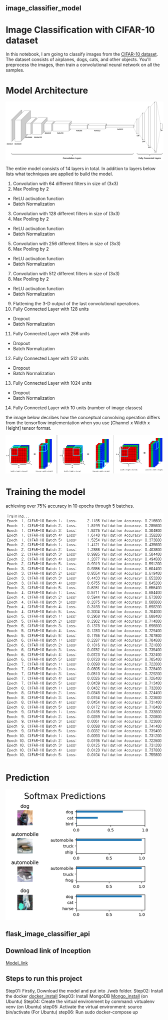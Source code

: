## image_classifier_model

# Image Classification with CIFAR-10 dataset
In this notebook, I am going to classify images from the [CIFAR-10 dataset](https://www.cs.toronto.edu/~kriz/cifar.html).  The dataset consists of airplanes, dogs, cats, and other objects. You'll preprocess the images, then train a convolutional neural network on all the samples. 

# Model Architecture
<img src="./image_classifier_model/image/conv_model.png" alt="Drawing"/>

The entire model consists of 14 layers in total. In addition to layers below lists what techniques are applied to build the model.

1. Convolution with 64 different filters in size of (3x3)
2. Max Pooling by 2
  - ReLU activation function
  - Batch Normalization
3. Convolution with 128 different filters in size of (3x3)
4. Max Pooling by 2
  - ReLU activation function
  - Batch Normalization
5. Convolution with 256 different filters in size of (3x3)
6. Max Pooling by 2
  - ReLU activation function
  - Batch Normalization
7. Convolution with 512 different filters in size of (3x3)
8. Max Pooling by 2
  - ReLU activation function
  - Batch Normalization
9. Flattening the 3-D output of the last convolutional operations.
10. Fully Connected Layer with 128 units
  - Dropout
  - Batch Normalization
11. Fully Connected Layer with 256 units
  - Dropout
  - Batch Normalization
12. Fully Connected Layer with 512 units
  - Dropout
  - Batch Normalization
13. Fully Connected Layer with 1024 units
  - Dropout
  - Batch Normalization
14. Fully Connected Layer with 10 units (number of image classes)

the image below decribes how the conceptual convolving operation differs from the tensorflow implementation when you use [Channel x Width x Height] tensor format.

<img src="./image_classifier_model/image/convolving.png" alt="Drawing"/>

# Training the model
achieving over 75% accuracy in 10 epochs through 5 batches.

<img src="./image_classifier_model/image/training.PNG" alt="Drawing"/>

# Prediction
<img src="./image_classifier_model/image/prediction.PNG" alt="Drawing"/>


## flask_image_classifier_api

## Download link of Inception 
[Model_link](https://drive.google.com/file/d/19SA-jqUo7b34gmzy75Sjp22hjEi2mlM7/view?usp=sharing) 

## Steps to run this project 
Step01: Firstly, Download the model and put into ./web folder.
Step02: Install the docker [docker_install](https://docs.docker.com/install/linux/docker-ce/ubuntu/)
Step03: Install MongoDB [Mongo_install](https://docs.mongodb.com/manual/tutorial/install-mongodb-on-ubuntu/) (on Ubuntu)
Step04: Create the virtual environment by command: virtualenv venv (on Ubuntu)
step05: Activate the virtual environment: source bin/activate (For Ubuntu)
step06: Run sudo docker-compose up
